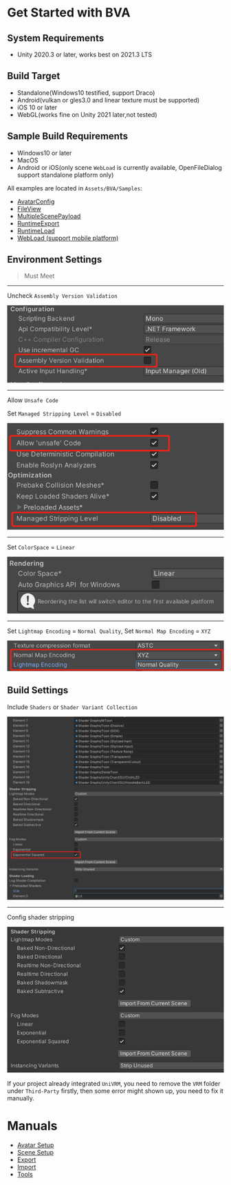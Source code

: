 # Get Started with BVA

## System Requirements 

- Unity 2020.3 or later, works best on 2021.3 LTS

## Build Target

- Standalone(Windows10 testified, support Draco)
- Android(vulkan or gles3.0 and linear texture must be supported)
- iOS 10 or later
- WebGL(works fine on Unity 2021 later,not tested)

## Sample Build Requirements

- Windows10 or later
- MacOS
- Android or iOS(only scene `WebLoad` is currently available, OpenFileDialog support standalone platform only)

All examples are located in `Assets/BVA/Samples`:
- [AvatarConfig](../docs/examples/AvatarConfig.md)
- [FileView](../docs/examples/FileViewer.md)
- [MultipleScenePayload](../docs/examples/MultipleScenePayload.md)
- [RuntimeExport](../docs/examples/RuntimeExport.md)
- [RuntimeLoad](../docs/examples/RuntimeLoad.md)
- [WebLoad (support mobile platform)](../docs/examples/WebLoad.md)

## Environment Settings

> Must Meet
***

Uncheck `Assembly Version Validation`

![glb](pics/assembly_version_validation.png)

***

Allow `Unsafe Code`

Set `Managed Stripping Level` = `Disabled`

![glb](pics/managed_stripping_level.png)

***

Set `ColorSpace` = `Linear`

![glb](pics/color_space_setting.png)

***

Set `Lightmap Encoding` = `Normal Quality`, Set `Normal Map Encoding` = `XYZ`

![glb](pics/texture_encoding.png)

## Build Settings

Include `Shaders` or `Shader Variant Collection`

![glb](pics/graphics_setting.png)

***

Config shader stripping

![glb](pics/shader_stripping.png)

If your project already integrated `UniVRM`, you need to remove the `VRM` folder under `Third-Party` firstly, then some error might shown up, you need to fix it manually.


# Manuals

- [Avatar Setup](work/Avatar.md)
- [Scene Setup](work/Scene.md)
- [Export](work/Export.md)
- [Import](work/Import.md)
- [Tools](tools/Tools.md)